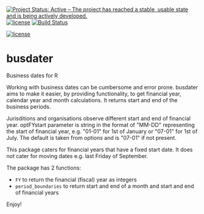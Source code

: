 [![Project Status: Active – The project has reached a stable, usable state and is being actively developed.](https://www.repostatus.org/badges/latest/active.svg)](https://www.repostatus.org/#active)
[![license](https://img.shields.io/github/license/mashape/apistatus.svg)](https://choosealicense.com/licenses/mit/)
[![Build Status](https://travis-ci.org/mickmioduszewski/busdater.svg?branch=master)](https://travis-ci.org/mickmioduszewski/busdater)


[![license](https://img.shields.io/github/license/mashape/apistatus.svg)](https://choosealicense.com/licenses/mit/)

# busdater
Business dates for R

Working with business dates can be cumbersome and error prone. 
busdater aims to make it easier, by providing functionality,
to get financial year, calendar year and month calculations.
It returns start and end of the business periods.

Jurisditions and organisations observe different start and end of financial year.
optFYstart parameter is string in the format of "MM-DD" representing the start
of financial year, e.g. "01-01" for 1st of January or "07-01" for 1st of July. The default is taken from options and is "07-01" if not present.

This package caters for financial years that have a fixed start date.
It does not cater for moving dates e.g. last Friday of September.

The package has 2 functions:

* `FY` to return the financial (fiscal) year as integers
* `period_boundaries` to return start and end of a month and start and end of financial years

Enjoy!
